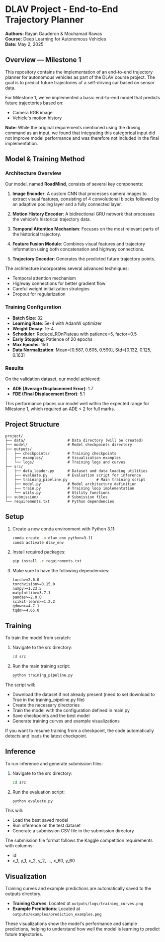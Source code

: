 # DLAV Project - End-to-End Trajectory Planner

**Authors:** Rayan Gauderon & Mouhamad Rawas  
**Course:** Deep Learning for Autonomous Vehicles   
**Date:** May 2, 2025

## Overview — Milestone 1

This repository contains the implementation of an end-to-end trajectory planner for autonomous vehicles as part of the DLAV course project. The goal is to predict future trajectories of a self-driving car based on sensor data. 

For Milestone 1, we've implemented a basic end-to-end model that predicts future trajectories based on:
- Camera RGB image
- Vehicle's motion history

**Note:** While the original requirements mentioned using the driving command as an input, we found that integrating this categorical input did not improve model performance and was therefore not included in the final implementation.

## Model & Training Method

### Architecture Overview

Our model, named **RoadMind**, consists of several key components:

1. **Image Encoder**: A custom CNN that processes camera images to extract visual features, consisting of 4 convolutional blocks followed by an adaptive pooling layer and a fully connected layer.

2. **Motion History Encoder**: A bidirectional GRU network that processes the vehicle's historical trajectory data.

3. **Temporal Attention Mechanism**: Focuses on the most relevant parts of the historical trajectory.

4. **Feature Fusion Module**: Combines visual features and trajectory information using both concatenation and highway connections.

5. **Trajectory Decoder**: Generates the predicted future trajectory points.

The architecture incorporates several advanced techniques:
- Temporal attention mechanism
- Highway connections for better gradient flow
- Careful weight initialization strategies
- Dropout for regularization

### Training Configuration

- **Batch Size**: 32
- **Learning Rate**: 5e-4 with AdamW optimizer
- **Weight Decay**: 1e-4
- **Scheduler**: ReduceLROnPlateau with patience=5, factor=0.5
- **Early Stopping**: Patience of 20 epochs
- **Max Epochs**: 150
- **Data Normalization**: Mean=[0.587, 0.605, 0.590], Std=[0.132, 0.125, 0.163]

### Results

On the validation dataset, our model achieved:
- **ADE (Average Displacement Error)**: 1.7
- **FDE (Final Displacement Error)**: 5.1

This performance places our model well within the expected range for Milestone 1, which required an ADE < 2 for full marks.

## Project Structure

```
project/
├── data/                   # Data directory (will be created)
├── model/                  # Model checkpoints directory
├── outputs/
│   ├── checkpoints/        # Training checkpoints
│   ├── examples/           # Visualization examples
│   └── logs/               # Training logs and curves
├── src/
│   ├── data_loader.py      # Dataset and data loading utilities
│   ├── evaluate.py         # Evaluation script for inference
│   ├── training_pipeline.py             # Main training script
│   ├── model.py            # Model architecture definition
│   ├── train.py            # Training loop implementation
│   └── utils.py            # Utility functions
├── submission/             # Submission files
└── requirements.txt        # Python dependencies
```

## Setup

1. Create a new conda environment with Python 3.11:
   ```bash
   conda create -n dlav_env python=3.11
   conda activate dlav_env
   ```

2. Install required packages:
   ```bash
   pip install -r requirements.txt
   ```

3. Make sure to have the following dependencies:
   ```
   torch>=2.0.0
   torchvision>=0.15.0
   numpy>=1.23.5
   matplotlib>=3.7.1
   pandas>=2.0.0
   scikit-learn>=1.2.2
   gdown>=4.7.1
   tqdm>=4.65.0
   ```

## Training

To train the model from scratch:

1. Navigate to the src directory:
   ```bash
   cd src
   ```

2. Run the main training script:
   ```bash
   python training_pipeline.py
   ```

The script will:
- Download the dataset if not already present (need to set download to True in the training_pipeline.py file)
- Create the necessary directories
- Train the model with the configuration defined in main.py
- Save checkpoints and the best model
- Generate training curves and example visualizations

If you want to resume training from a checkpoint, the code automatically detects and loads the latest checkpoint.

## Inference

To run inference and generate submission files:

1. Navigate to the src directory:
   ```bash
   cd src
   ```

2. Run the evaluation script:
   ```bash
   python evaluate.py
   ```

This will:
- Load the best saved model
- Run inference on the test dataset
- Generate a submission CSV file in the submission directory

The submission file format follows the Kaggle competition requirements with columns:
- id
- x_1, y_1, x_2, y_2, ..., x_60, y_60

## Visualization

Training curves and example predictions are automatically saved to the outputs directory.

- **Training Curves**: Located at `outputs/logs/training_curves.png`
- **Example Predictions**: Located at `outputs/examples/prediction_examples.png`

These visualizations show the model's performance and sample predictions, helping to understand how well the model is learning to predict future trajectories.
